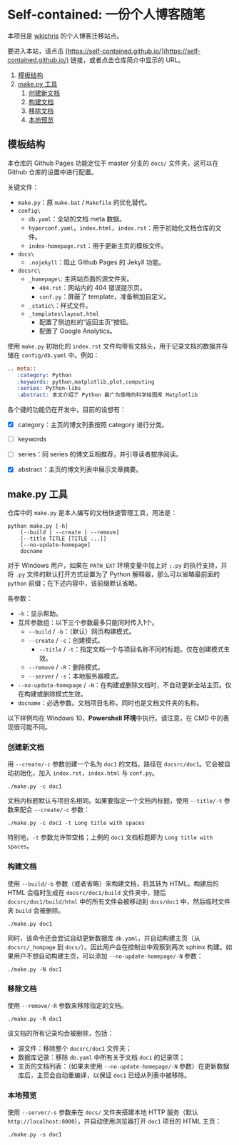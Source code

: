 # Self-contained: 一份个人博客随笔 <!-- omit in toc -->

本项目是 [wklchris](https://github.com/wklchris) 的个人博客迁移站点。

要进入本站，请点击 [https://self-contained.github.io/](https://self-contained.github.io/) 链接，或者点击仓库简介中显示的 URL。

1. [模板结构](#模板结构)
2. [make.py 工具](#makepy-工具)
   1. [创建新文档](#创建新文档)
   2. [构建文档](#构建文档)
   3. [移除文档](#移除文档)
   4. [本地预览](#本地预览)


## 模板结构

本仓库的 Github Pages 功能定位于 master 分支的 `docs/` 文件夹，这可以在 Github 仓库的设置中进行配置。

关键文件：
- `make.py`：原 `make.bat` / `Makefile` 的优化替代。
- `config\`
  - `db.yaml`：全站的文档 meta 数据。
  - `hyperconf.yaml`，`index.html`，`index.rst`：用于初始化文档仓库的文件。
  - `index-homepage.rst`：用于更新主页的模板文件。
- `docs\`
  - `.nojekyll`：阻止 Github Pages 的 Jekyll 功能。
- `docsrc\`
  - `_homepage\`: 主网站页面的源文件夹。
    - `404.rst`：网站内的 404 错误提示页。
    - `conf.py`：屏蔽了 template，准备稍加自定义。
  - `_static\`：样式文件。
  - `_templates\layout.html`
    - 配置了侧边栏的“返回主页”按钮。
    - 配置了 Google Analytics。

使用 `make.py` 初始化的 `index.rst` 文件均带有文档头，用于记录文档的数据并存储在 `config/db.yaml` 中。例如：
```rst
.. meta::
   :category: Python
   :keywords: python,matplotlib,plot,computing
   :series: Python-libs
   :abstract: 本文介绍了 Python 最广为使用的科学绘图库 Matplotlib
```

各个键的功能仍在开发中，目前的设想有：
- [x] category：主页的博文列表按照 category 进行分类。
- [ ] keywords
- [ ] series：同 series 的博文互相推荐，并引导读者按序阅读。
- [x] abstract：主页的博文列表中展示文章摘要。


## make.py 工具

仓库中的 `make.py` 是本人编写的文档快速管理工具，用法是：

```posh
python make.py [-h] 
    [--build | --create | --remove]
    [--title TITLE [TITLE ...]]
    [--no-update-homepage]
    docname
```

对于 Windows 用户，如果在 `PATH_EXT` 环境变量中加上对 `;.py` 的执行支持，并将 `.py` 文件的默认打开方式设置为了 Python 解释器，那么可以省略最前面的 `python` 前缀；在下述内容中，该前缀默认省略。

各参数：
- `-h`：显示帮助。
- 互斥参数组：以下三个参数最多只能同时传入1个。
  - `--build` / `-b`：（默认）网页构建模式。
  - `--create` / `-c`：创建模式。
    - `--title` / `-t`：指定文档一个与项目名称不同的标题。仅在创建模式生效。
  - `--remove` / `-R`：删除模式。
  - `--server` / `-s`：本地服务器模式。
- `--no-update-homepage` / `-N`：在构建或删除文档时，不自动更新全站主页。仅在构建或删除模式生效。
- `docname`：必选参数。文档项目名称，同时也是文档文件夹的名称。

以下样例均在 Windows 10，**Powershell 环境**中执行。请注意，在 CMD 中的表现很可能不同。

### 创建新文档

用 `--create/-c` 参数创建一个名为 `doc1` 的文档，路径在 `docsrc/doc1`。它会被自动初始化，加入 `index.rst`，`index.html` 与 `conf.py`。

```posh
./make.py -c doc1
```

文档内标题默认与项目名相同。如果要指定一个文档内标题，使用 `--title/-t` 参数来配合 `--create/-c` 参数：

```posh
./make.py -c doc1 -t Long title with spaces
```

特别地，`-t` 参数允许带空格；上例的 `doc1` 文档标题即为 `Long title with spaces`。

### 构建文档

使用 `--build/-b` 参数（或者省略）来构建文档，将其转为 HTML。构建后的 HTML 会临时生成在 `docsrc/doc1/build` 文件夹中，随后 `docsrc/doc1/build/html` 中的所有文件会被移动到 `docs/doc1` 中，然后临时文件夹 `build` 会被删除。

```posh
./make.py doc1
```

同时，该命令还会尝试自动更新数据库 `db.yaml`，并自动构建主页（从 `docsrc/_hompage` 到 `docs/`）。因此用户会在控制台中观察到两次 sphinx 构建。如果用户不想自动构建主页，可以添加 `--no-update-homepage/-N` 参数：

```posh
./make.py -N doc1
```

### 移除文档

使用 `--remove/-R` 参数来移除指定的文档。

```posh
./make.py -R doc1
```

该文档的所有记录均会被删除，包括：
- 源文件：移除整个 `docsrc/doc1` 文件夹；
- 数据库记录：移除 `db.yaml` 中所有关于文档 `doc1` 的记录项；
- 主页的文档列表：（如果未使用 `--no-update-homepage/-N` 参数）在更新数据库后，主页会自动重编译，以保证 `doc1` 已经从列表中被移除。

### 本地预览

使用 `--server/-s` 参数来在 `docs/` 文件夹搭建本地 HTTP 服务（默认 `http://localhost:8000`），并自动使用浏览器打开 `doc1` 项目的 HTML 主页：

```posh
./make.py -s doc1
```